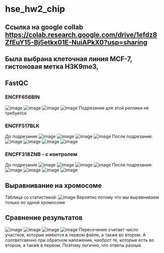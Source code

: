 # hse_hw2_chip
## Ссылка на google collab https://colab.research.google.com/drive/1efdz8ZfEuY15-Bj5etkx01E-NuiAPkX0?usp=sharing
## Была выбрана клеточная линия MCF-7, гистоновая метка H3K9me3, 
## FastQC 
### ENCFF656BIN
![image](./images/1.png)
![image](./images/2.png)
![image](./images/3.png)
![image](./images/4.png)
Подрезание для этой реплики не требуется
### ENCFF517BLK
До подрезания
![image](./images/5.png)
![image](./images/6.png)
![image](./images/7.png)
![image](./images/8.png)
После подрезания:
![image](./images/9.png)
![image](./images/10.png)
![image](./images/11.png)
![image](./images/12.png)
### ENCFF318ZNB - с контролем
До подрезания
![image](./images/13.png)
![image](./images/14.png)
![image](./images/15.png)
![image](./images/16.png)
После подрезания:
![image](./images/17.png)
![image](./images/18.png)
![image](./images/19.png)
![image](./images/20.png)
## Выравнивание на хромосоме
Таблица со статистикой:
![image](./images/21.png)
Вероятно потому что мы выравниваем только по одной хромосоме
## Сравнение результатов
![image](./images/22.png)
![image](./images/23.png)
![image](./images/24.png)
![image](./images/25.png)
Пересечение считает число участков, которые имеются в первом файле, а также во втором. А соответсвенно при обратном наложении, наоброт те, которые есть во втором, а также в первом. Поэтому логично, что ответы разные.

